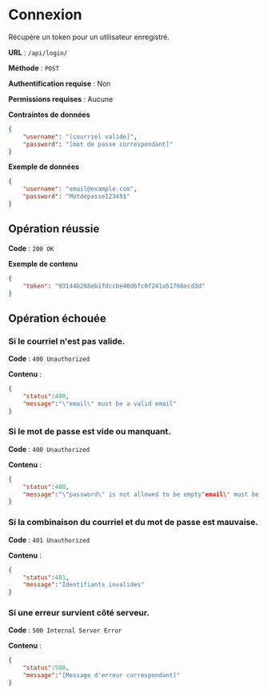 # Connexion

Récupère un token pour un utilisateur enregistré.

**URL** : `/api/login/`

**Méthode** : `POST`

**Authentification requise** : Non

**Permissions requises** : Aucune

**Contraintes de données**

```json
{
    "username": "[courriel valide]",
    "password": "[mot de passe correspondant]"
}
```

**Exemple de données**

```json
{
    "username": "email@example.com",
    "password": "Motdepasse12345$"
}
```

## Opération réussie

**Code** : `200 OK`

**Exemple de contenu**

```json
{
    "token": "93144b288eb1fdccbe46d6fc0f241a51766ecd3d"
}
```

## Opération échouée

### Si le courriel n'est pas valide.

**Code** : `400 Unauthorized`

**Contenu** :

```json
{
    "status":400,
    "message":"\"email\" must be a valid email"
}
```

### Si le mot de passe est vide ou manquant.

**Code** : `400 Unauthorized`

**Contenu** :

```json
{
    "status":400,
    "message":"\"password\" is not allowed to be empty"email\" must be a valid email"
}
```

### Si la combinaison du courriel et du mot de passe est mauvaise.

**Code** : `401 Unauthorized`

**Contenu** :

```json
{
    "status":401,
    "message":"Identifiants invalides"
}
```
### Si une erreur survient côté serveur.

**Code** : `500 Internal Server Error`

**Contenu** :

```json
{
    "status":500,
    "message":"[Message d'erreur correspondant]"
}
```
